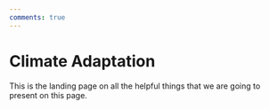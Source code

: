 ```yaml
---
comments: true
---
```


# Climate Adaptation

This is the landing page on all the helpful things that we are going to present on this page.
